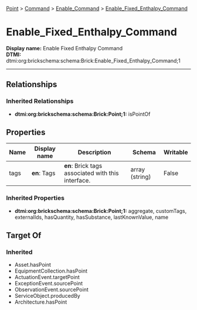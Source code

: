 [Point](../../Point.md) > [Command](../Command.md) > [Enable_Command](Enable_Command.md) > [Enable_Fixed_Enthalpy_Command](#)
# Enable_Fixed_Enthalpy_Command

**Display name:** Enable Fixed Enthalpy Command<br />
**DTMI:** dtmi:org:brickschema:schema:Brick:Enable_Fixed_Enthalpy_Command;1

---
## Relationships
### Inherited Relationships
* **dtmi:org:brickschema:schema:Brick:Point;1:** isPointOf
## Properties
|Name|Display name|Description|Schema|Writable|
|-|-|-|-|-|
|tags|**en**: Tags|**en**: Brick tags associated with this interface.|array (string)|False|
### Inherited Properties
* **dtmi:org:brickschema:schema:Brick:Point;1:** aggregate, customTags, externalIds, hasQuantity, hasSubstance, lastKnownValue, name
## Target Of
### Inherited
* Asset.hasPoint
* EquipmentCollection.hasPoint
* ActuationEvent.targetPoint
* ExceptionEvent.sourcePoint
* ObservationEvent.sourcePoint
* ServiceObject.producedBy
* Architecture.hasPoint
